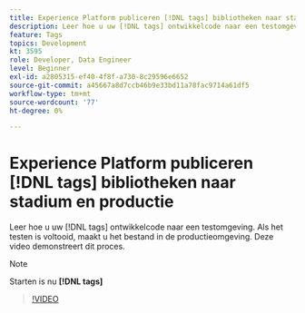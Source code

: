 ```yaml
---
title: Experience Platform publiceren [!DNL tags] bibliotheken naar stadium en productie
description: Leer hoe u uw [!DNL tags] ontwikkelcode naar een testomgeving. Als het testen is voltooid, maakt u het bestand in de productieomgeving. Deze video demonstreert dit proces.
feature: Tags
topics: Development
kt: 3595
role: Developer, Data Engineer
level: Beginner
exl-id: a2805315-ef40-4f8f-a730-8c29596e6652
source-git-commit: a45667a8d7ccb46b9e33bd11a78fac9714a61df5
workflow-type: tm+mt
source-wordcount: '77'
ht-degree: 0%

---
```


# Experience Platform publiceren [!DNL tags] bibliotheken naar stadium en productie

Leer hoe u uw [!DNL tags] ontwikkelcode naar een testomgeving. Als het testen is voltooid, maakt u het bestand in de productieomgeving. Deze video demonstreert dit proces.

>[!NOTE]
>
> Starten is nu **[!DNL tags]**

>[!VIDEO](https://video.tv.adobe.com/v/28777/?quality=12&learn=on)
